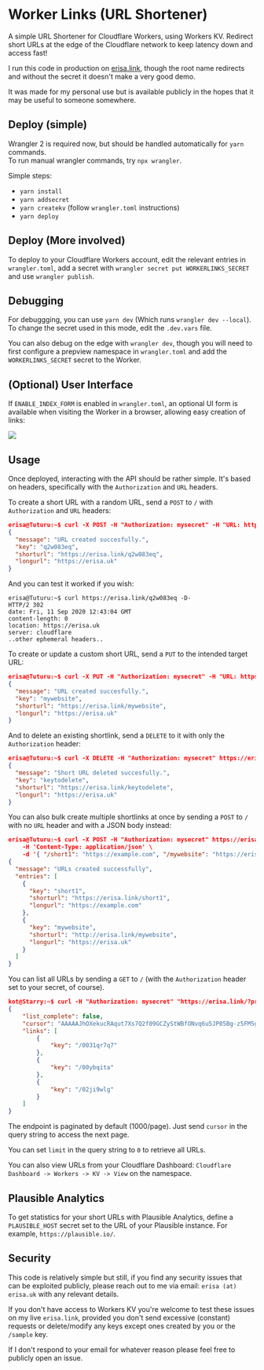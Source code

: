 # Worker Links (URL Shortener)

A simple URL Shortener for Cloudflare Workers, using Workers KV. Redirect short URLs at the edge of the Cloudflare network to keep latency down and access fast!

I run this code in production on [erisa.link](https://erisa.link/example), though the root name redirects and without the secret it doesn't make a very good demo.

It was made for my personal use but is available publicly in the hopes that it may be useful to someone somewhere.

## Deploy (simple)

Wrangler 2 is required now, but should be handled automatically for `yarn` commands.  
To run manual wrangler commands, try `npx wrangler`.

Simple steps:

- `yarn install`
- `yarn addsecret`
- `yarn createkv` (follow `wrangler.toml` instructions)
- `yarn deploy`

## Deploy (More involved)

To deploy to your Cloudflare Workers account, edit the relevant entries in `wrangler.toml`, add a secret with `wrangler secret put WORKERLINKS_SECRET` and use `wrangler publish`.

## Debugging

For debuggging, you can use `yarn dev` (Which runs `wrangler dev --local`). To change the secret used in this mode, edit the `.dev.vars` file.

You can also debug on the edge with `wrangler dev`, though you will need to first configure a prepview namespace in `wrangler.toml` and add the `WORKERLINKS_SECRET` secret to the Worker.

## (Optional) User Interface

If `ENABLE_INDEX_FORM` is enabled in `wrangler.toml`, an optional UI form is available when visiting the Worker in a browser, allowing easy creation of links:

![](https://up.erisa.uk/firefox_qFWwv7NIqf.png)

## Usage

Once deployed, interacting with the API should be rather simple. It's based on headers, specifically with the `Authorization` and `URL` headers.

To create a short URL with a random URL, send a `POST` to `/` with `Authorization` and `URL` headers:

```json
erisa@Tuturu:~$ curl -X POST -H "Authorization: mysecret" -H "URL: https://erisa.uk" https://erisa.link/
{
  "message": "URL created succesfully.",
  "key": "q2w083eq",
  "shorturl": "https://erisa.link/q2w083eq",
  "longurl": "https://erisa.uk"
}
```

And you can test it worked if you wish:

```http
erisa@Tuturu:~$ curl https://erisa.link/q2w083eq -D-
HTTP/2 302
date: Fri, 11 Sep 2020 12:43:04 GMT
content-length: 0
location: https://erisa.uk
server: cloudflare
..other ephemeral headers..
```

To create or update a custom short URL, send a `PUT` to the intended target URL:

```json
erisa@Tuturu:~$ curl -X PUT -H "Authorization: mysecret" -H "URL: https://erisa.uk" https://erisa.link/mywebsite
{
  "message": "URL created succesfully.",
  "key": "mywebsite",
  "shorturl": "https://erisa.link/mywebsite",
  "longurl": "https://erisa.uk"
}
```

And to delete an existing shortlink, send a `DELETE` to it with only the `Authorization` header:

```json
erisa@Tuturu:~$ curl -X DELETE -H "Authorization: mysecret" https://erisa.link/keytodelete
{
  "message": "Short URL deleted succesfully.",
  "key": "keytodelete",
  "shorturl": "https://erisa.link/keytodelete",
  "longurl": "https://erisa.uk"
}
```

You can also bulk create multiple shortlinks at once by sending a `POST` to `/` with no `URL` header and with a JSON body instead:

```json
erisa@Tuturu:~$ curl -X POST -H "Authorization: mysecret" https://erisa.link/ \
    -H 'Content-Type: application/json' \
    -d '{ "/short1": "https://example.com", "/mywebsite": "https://erisa.uk" }'
{
  "message": "URLs created successfully",
  "entries": [
    {
      "key": "short1",
      "shorturl": "https://erisa.link/short1",
      "longurl": "https://example.com"
    },
    {
      "key": "mywebsite",
      "shorturl": "http://erisa.link/mywebsite",
      "longurl": "https://erisa.uk"
    }
  ]
}
```

You can list all URLs by sending a `GET` to `/` (with the `Authorization` header set to your secret, of course).

```json
kot@Starry:~$ curl -H "Authorization: mysecret" "https://erisa.link/?prefix=%2F&limit=1"
{
    "list_complete": false,
    "cursor": "AAAAAJhOXekucRAqut7Xs7Q2f09GCZyStWBfONvq6u5JP05Bg-z5FM5gf7krRaDrsvyxqfDuvFWUHIZp2n9OZ7Au92h-x68xwg8-bwerIoPd7fesG5w-ZB6f6oXopZHNXDCscmVUQ0OIaDEOx_6pruyEcCKfD3WpOstj6lO_sYJG_zQKdBgmYvLoMFQpK-cK7t8mCLWQA2t351xc9sJ08SM0JniY73t7bOdSxF3ADVTV6ihMSti0Z6svhpknfCn9VHjT",
    "links": [
        {
            "key": "/0031qr7q7"
        },
        {
            "key": "/00ybqita"
        },
        {
            "key": "/02ji9wlg"
        }
    ]
}
```

The endpoint is paginated by default (1000/page). Just send `cursor` in the query string to access the next page.

You can set `limit` in the query string to `0` to retrieve all URLs.

You can also view URLs from your Cloudflare Dashboard:
`Cloudflare Dashboard -> Workers -> KV -> View` on the namespace.

## Plausible Analytics

To get statistics for your short URLs with Plausible Analytics, define a `PLAUSIBLE_HOST` secret set to the URL of your Plausible instance. For example, `https://plausible.io/`.

## Security

This code is relatively simple but still, if you find any security issues that can be exploited publicly, please reach out to me via email: `erisa (at) erisa.uk` with any relevant details.

If you don't have access to Workers KV you're welcome to test these issues on my live `erisa.link`, provided you don't send excessive (constant) requests or delete/modify any keys except ones created by you or the `/sample` key.

If I don't respond to your email for whatever reason please feel free to publicly open an issue.

